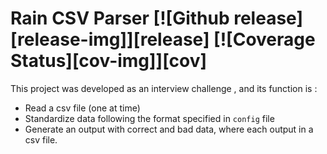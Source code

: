 # Rain CSV Parser [![Github release][release-img]][release] [![Coverage Status][cov-img]][cov]

This project was developed as an interview challenge , and its function is :
 * Read a csv file (one at time)
 * Standardize data following the format specified in `config` file  
 * Generate an output with correct and bad data, where each output in a csv file.

